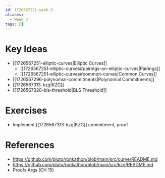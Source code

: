 ```yaml
---
id: 1726567221-week-3
aliases:
  - Week 3
tags: []
---
```


# Key Ideas
- [[1726567251-elliptic-curves|Elliptic Curves]]
    - [[1726567251-elliptic-curves#pairings-on-elliptic-curves|Pairings]]
    - [[1726567251-elliptic-curves#common-curves|Common Curves]]
- [[1726567296-polynomial-commitments|Polynomial Commitments]]
- [[1726567313-kzg|KZG]]
- [[1726567320-bls-threshold|BLS Threshold]]

# Exercises
- Implement [[1726567313-kzg|KZG]] commitment, proof

# References
- https://github.com/pluto/ronkathon/blob/main/src/curve/README.md
- https://github.com/pluto/ronkathon/blob/main/src/kzg/README.md
- Proofs Args (CH 15)
